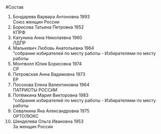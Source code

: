 #Состав
1. Бондарева Варвара Антоновна 1993   
    Союз женщин России
2. Борисова Татьяна Петровна 1952   
    КПРФ
3. Катунина Анна Николаевна 1960   
    ЛДПР
4. Малькевич Любовь Анатольевна 1964   
    "собрание избирателей по месту работы - Избирателями по месту работы
5. Монтвнлл Юлия Борисовна 1974   
    СР
6. Петровская Анна Вадимовна 1973   
    ЕР
7. Посохова Елена Валентиновна 1964   
    ПАТРИОТЫ РОССИИ
8. Потёмкина Мария Викторовна 1983   
    "собрание избирателей по месту работы - Избирателями по месту работы
9. Севалкина Яна Александровна 1975   
    ОРТОЛЮКС
10. Шенделева Ольга Ивановна 1953   
    За женщин России
